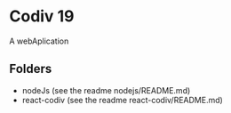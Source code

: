 # Codiv 19
A webAplication

## Folders

- nodeJs (see the readme nodejs/README.md)
- react-codiv (see the readme react-codiv/README.md)

